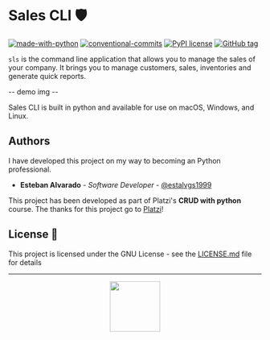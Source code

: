 # Sales CLI 🛡

<!-- GitHub Badges -->
[![made-with-python](https://img.shields.io/badge/Made%20with-Python-1f425f.svg)](https://www.python.org/)
[![conventional-commits](https://img.shields.io/badge/Conventional%20Commits-1.0.0-yellow.svg)](https://www.conventionalcommits.org/en/v1.0.0/)
[![PyPI license](https://img.shields.io/pypi/l/ansicolortags.svg)](https://pypi.python.org/pypi/ansicolortags/)
[![GitHub tag](https://img.shields.io/github/tag/Naereen/StrapDown.js.svg)](https://GitHub.com/Naereen/StrapDown.js/tags/)

`sls` is the command line application that allows you to manage the sales of your company. It brings you to manage customers, sales, inventories and generate quick reports.

-- demo img --

Sales CLI is built in python and available for use on macOS, Windows, and Linux.

## Authors

I have developed this project on my way to becoming an Python professional.

* **Esteban Alvarado** - *Software Developer* - [@estalvgs1999](https://github.com/estalvgs1999)

This project has been developed as part of Platzi's **CRUD with python** course. The thanks for this project go to [Platzi](https://platzi.com/clases/python-practico/)!

## License 📄

This project is licensed under the GNU License - see the [LICENSE.md](https://github.com/estalvgs1999/PLJS02-Typescript-Fundamentals/blob/master/LICENSE) file for details

---

<p align="center">
<img src="https://raw.githubusercontent.com/estalvgs1999/typescript-fundamentals/master/picture-place-core/assets/platzi_w.png" width="100"/>
</p>
